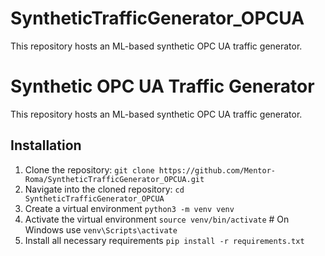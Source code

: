 # SyntheticTrafficGenerator_OPCUA
This repository hosts an ML-based synthetic OPC UA traffic generator.
# Synthetic OPC UA Traffic Generator

This repository hosts an ML-based synthetic OPC UA traffic generator.

## Installation

1. Clone the repository: `git clone https://github.com/Mentor-Roma/SyntheticTrafficGenerator_OPCUA.git`
2. Navigate into the cloned repository: `cd SyntheticTrafficGenerator_OPCUA`
3. Create a virtual environment `python3 -m venv venv`
4. Activate the virtual environment `source venv/bin/activate`  # On Windows use `venv\Scripts\activate`
5. Install all necessary requirements `pip install -r requirements.txt`


